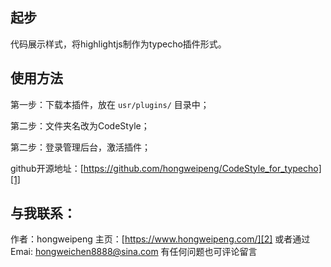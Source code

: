 ## 起步

代码展示样式，将highlightjs制作为typecho插件形式。

## 使用方法

第一步：下载本插件，放在 `usr/plugins/` 目录中；

第二步：文件夹名改为CodeStyle；

第二步：登录管理后台，激活插件；

github开源地址：[https://github.com/hongweipeng/CodeStyle_for_typecho][1]

## 与我联系：

作者：hongweipeng
主页：[https://www.hongweipeng.com/][2]
或者通过 Emai: hongweichen8888@sina.com
有任何问题也可评论留言

[1]: https://github.com/hongweipeng/MenuTree_for_typecho
[2]: https://www.hongweipeng.com/